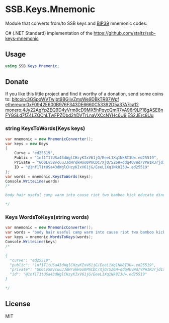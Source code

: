 # SSB.Keys.Mnemonic

Module that converts from/to SSB keys and [BIP39](https://github.com/bitcoin/bips/blob/master/bip-0039.mediawiki) mnemonic codes.

C# (.NET Standard) implementation of the https://github.com/staltz/ssb-keys-mnemonic

## Usage
```c#
using SSB.Keys.Mnemonic;
```

## Donate
If you like this little project and find it worthy of a donation, send some coins to:
<bitcoin:3GSpoWVTwjbt9BGiivZmsWe9DBkTR87Wpf>
<ethereum:0xF0942E600B976F343DE6660C53392D5a37A7ca12>
<monero:4Jy22AgYpZEQ9D4yVrm8cD9MX5hPqycQmR7vA96r9LP18gASE8nFYGSLd7fZ4LZQChLTwFPZDbd2hDVTrLnaVXCcNYHc6U9jES2JErc8Uu>

### string KeysToWords(Keys keys)

```c#
var mnemonic = new MnemonicConverter();
var keys = new Keys
{
	Curve = "ed25519",
	Public = "1nf1T1tUSa43dWglCHzyKIxV61jG/EeeL1Xq1Nk8I3U=.ed25519",
	Private = "GO0Lv5BvcuuJJdHrokHoo0PmCDC/XjO/SZ6H+ddq4UvWd/VPW1RJrjd1aCUIfPIojFXrWMb8R54vVerU2TwjdQ==.ed25519",
	ID = "@1nf1T1tUSa43dWglCHzyKIxV61jG/EeeL1Xq1Nk8I3U=.ed25519"
};
var words = mnemonic.KeysToWords(keys);
Console.WriteLine(words)
/*

body hair useful camp warm into cause riot two bamboo kick educate dinosaur advice seed type crisp where guilt avocado output rely lunch goddess

*/
```

### Keys WordsToKeys(string words)

```c#
var mnemonic = new MnemonicConverter();
var words = "body hair useful camp warm into cause riot two bamboo kick educate dinosaur advice seed type crisp where guilt avocado output rely lunch goddess";
var keys = mnemonic.WordsToKeys(words);
Console.WriteLine(keys)
/*

{
  "curve": "ed25519",
  "public": "1nf1T1tUSa43dWglCHzyKIxV61jG/EeeL1Xq1Nk8I3U=.ed25519",
  "private": "GO0Lv5BvcuuJJdHrokHoo0PmCDC/XjO/SZ6H+ddq4UvWd/VPW1RJrjd1aCUIfPIojFXrWMb8R54vVerU2TwjdQ==.ed25519",
  "id": "@1nf1T1tUSa43dWglCHzyKIxV61jG/EeeL1Xq1Nk8I3U=.ed25519"
}

*/
```

## License

MIT
